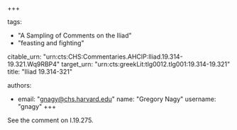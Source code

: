 +++

tags:
- "A Sampling of Comments on the Iliad"
- "feasting and fighting"

citable_urn: "urn:cts:CHS:Commentaries.AHCIP:Iliad.19.314-19.321.Wq9RBP4"
target_urn: "urn:cts:greekLit:tlg0012.tlg001:19.314-19.321"
title: "Iliad 19.314-321"

authors:
- email: "gnagy@chs.harvard.edu"
  name: "Gregory Nagy"
  username: "gnagy"
+++

<p>See the comment on I.19.275.  </p>